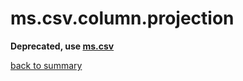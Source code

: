 # ms.csv.column.projection

**Deprecated, use [ms.csv](ms.csv.md)**

[back to summary](summary.md#mscsvcolumnprojection)

